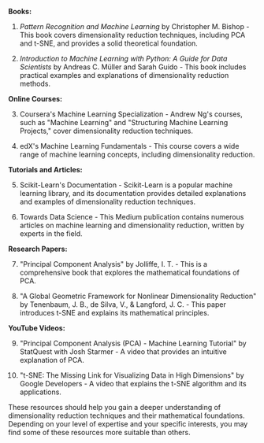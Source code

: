 **Books:**

1. *Pattern Recognition and Machine Learning* by Christopher M. Bishop - This book covers dimensionality reduction techniques, including PCA and t-SNE, and provides a solid theoretical foundation.

2. *Introduction to Machine Learning with Python: A Guide for Data Scientists* by Andreas C. Müller and Sarah Guido - This book includes practical examples and explanations of dimensionality reduction methods.

**Online Courses:**

3. Coursera's Machine Learning Specialization - Andrew Ng's courses, such as "Machine Learning" and "Structuring Machine Learning Projects," cover dimensionality reduction techniques.

4. edX's Machine Learning Fundamentals - This course covers a wide range of machine learning concepts, including dimensionality reduction.

**Tutorials and Articles:**

5. Scikit-Learn's Documentation - Scikit-Learn is a popular machine learning library, and its documentation provides detailed explanations and examples of dimensionality reduction techniques.

6. Towards Data Science - This Medium publication contains numerous articles on machine learning and dimensionality reduction, written by experts in the field.

**Research Papers:**

7. "Principal Component Analysis" by Jolliffe, I. T. - This is a comprehensive book that explores the mathematical foundations of PCA.

8. "A Global Geometric Framework for Nonlinear Dimensionality Reduction" by Tenenbaum, J. B., de Silva, V., & Langford, J. C. - This paper introduces t-SNE and explains its mathematical principles.

**YouTube Videos:**

9. "Principal Component Analysis (PCA) - Machine Learning Tutorial" by StatQuest with Josh Starmer - A video that provides an intuitive explanation of PCA.

10. "t-SNE: The Missing Link for Visualizing Data in High Dimensions" by Google Developers - A video that explains the t-SNE algorithm and its applications.

These resources should help you gain a deeper understanding of dimensionality reduction techniques and their mathematical foundations. Depending on your level of expertise and your specific interests, you may find some of these resources more suitable than others.

